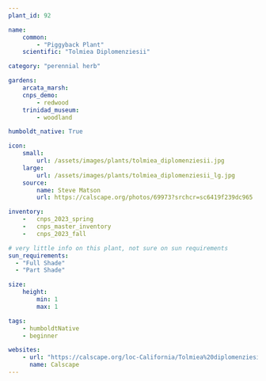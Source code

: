 ```yaml
---
plant_id: 92

name: 
    common: 
        - "Piggyback Plant"   
    scientific: "Tolmiea Diplomenziesii" 

category: "perennial herb"

gardens: 
    arcata_marsh:
    cnps_demo: 
        - redwood
    trinidad_museum:
        - woodland

humboldt_native: True

icon: 
    small: 
        url: /assets/images/plants/tolmiea_diplomenziesii.jpg
    large: 
        url: /assets/images/plants/tolmiea_diplomenziesii_lg.jpg
    source: 
        name: Steve Matson 
        url: https://calscape.org/photos/69973?srchcr=sc6419f239dc965

inventory: 
    -   cnps_2023_spring
    -   cnps_master_inventory
    -   cnps_2023_fall

# very little info on this plant, not sure on sun requirements
sun_requirements:
  - "Full Shade"
  - "Part Shade"

size:
    height: 
        min: 1
        max: 1

tags:
    - humboldtNative
    - beginner

websites: 
    - url: "https://calscape.org/loc-California/Tolmiea%20diplomenziesii(%20)"  
      name: Calscape
---
```

